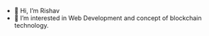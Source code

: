 - 👋 Hi, I’m Rishav
- 👀 I’m interested in Web Development 
                and concept of blockchain technology.
    

<!--- 📫 How to reach me ...
--->

